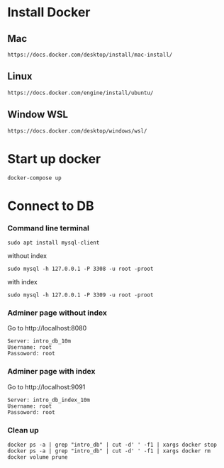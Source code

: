 # Install Docker
## Mac
```
https://docs.docker.com/desktop/install/mac-install/
```

## Linux
```
https://docs.docker.com/engine/install/ubuntu/
```

## Window WSL
```
https://docs.docker.com/desktop/windows/wsl/
```


# Start up docker
```
docker-compose up
```


# Connect to DB
### Command line terminal
```
sudo apt install mysql-client
```

without index
```
sudo mysql -h 127.0.0.1 -P 3308 -u root -proot
```

with index
```
sudo mysql -h 127.0.0.1 -P 3309 -u root -proot
```

### Adminer page without index
Go to http://localhost:8080
```
Server: intro_db_10m
Username: root
Passoword: root
```

### Adminer page with index
Go to http://localhost:9091
```
Server: intro_db_index_10m
Username: root
Passoword: root
```


### Clean up
```
docker ps -a | grep "intro_db" | cut -d' ' -f1 | xargs docker stop
docker ps -a | grep "intro_db" | cut -d' ' -f1 | xargs docker rm
docker volume prune
```
